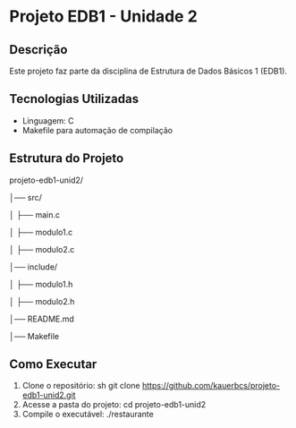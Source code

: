# Projeto EDB1 - Unidade 2

## Descrição
Este projeto faz parte da disciplina de Estrutura de Dados Básicos 1 (EDB1).

## Tecnologias Utilizadas
- Linguagem: C
- Makefile para automação de compilação

## Estrutura do Projeto
projeto-edb1-unid2/

│── src/

│   ├── main.c

│   ├── modulo1.c

│   ├── modulo2.c

│── include/

│   ├── modulo1.h

│   ├── modulo2.h

│── README.md

│── Makefile


## Como Executar
1. Clone o repositório:
   sh
   git clone https://github.com/kauerbcs/projeto-edb1-unid2.git
2. Acesse a pasta do projeto:
  cd projeto-edb1-unid2
3. Compile o executável:
  ./restaurante
